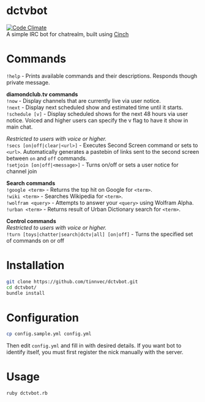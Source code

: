 # dctvbot
[![Code Climate](https://codeclimate.com/github/tinnvec/dctvbot/badges/gpa.svg)](https://codeclimate.com/github/tinnvec/dctvbot)  
A simple IRC bot for chatrealm, built using [Cinch](https://github.com/cinchrb/cinch)  

# Commands
`!help` - Prints available commands and their descriptions. Responds though private message.  

**diamondclub.tv commands**  
`!now` - Display channels that are currently live via user notice.  
`!next` - Display next scheduled show and estimated time until it starts.  
`!schedule [v]` - Display scheduled shows for the next 48 hours via user notice. Voiced and higher users can specify the v flag to have it show in main chat.  

_Restricted to users with voice or higher._  
`!secs [on|off|clear|<url>]` - Executes Second Screen command or sets to `<url>`. Automatically generates a pastebin of links sent to the second screen between `on` and `off` commands.  
`!setjoin [on|off|<message>]` - Turns on/off or sets a user notice for channel join  

**Search commands**  
`!google <term>` - Returns the top hit on Google for `<term>`.  
`!wiki <term>` - Searches Wikipedia for `<term>`.  
`!wolfram <query>` - Attempts to answer your `<query>` using Wolfram Alpha.  
`!urban <term>` - Returns result of Urban Dictionary search for `<term>`.  

**Control commands**  
_Restricted to users with voice or higher._  
`!turn [toys|chatter|search|dctv|all] [on|off]` - Turns the specified set of commands on or off  

# Installation
```bash
git clone https://github.com/tinnvec/dctvbot.git
cd dctvbot/
bundle install
```

# Configuration
```bash
cp config.sample.yml config.yml
```
Then edit `config.yml` and fill in with desired details. If you want bot to identify itself, you must first register the nick manually with the server.  

# Usage
```bash
ruby dctvbot.rb
```
